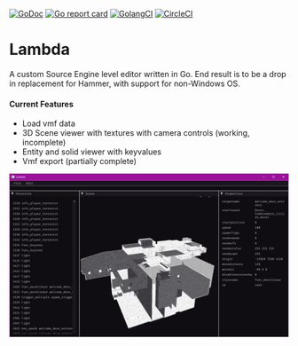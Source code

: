[![GoDoc](https://godoc.org/github.com/Galaco/Lambda?status.svg)](https://godoc.org/github.com/Galaco/Lambda)
[![Go report card](https://goreportcard.com/badge/github.com/galaco/Lambda)](https://goreportcard.com/badge/github.com/galaco/Lambda)
[![GolangCI](https://golangci.com/badges/github.com/galaco/Lambda.svg)](https://golangci.com)
[![CircleCI](https://circleci.com/gh/Galaco/Lambda.svg?style=svg)](https://circleci.com/gh/Galaco/Lambda)

# Lambda
A custom Source Engine level editor written in Go. End result is to be a drop in replacement for Hammer, with support for non-Windows OS.


#### Current Features
* Load vmf data
* 3D Scene viewer with textures with camera controls (working, incomplete)
* Entity and solid viewer with keyvalues
* Vmf export (partially complete)


![Editor](https://raw.githubusercontent.com/Galaco/Lambda/master/docs/repo/editor.png)
